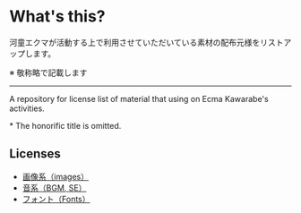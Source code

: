 # What's this?

河童エクマが活動する上で利用させていただいている素材の配布元様をリストアップします。

※ 敬称略で記載します

---

A repository for license list of material that using on Ecma Kawarabe's activities.

\* The honorific title is omitted.

## Licenses

- [画像系（images）](images.md)
- [音系（BGM, SE）](sounds.md)
- [フォント（Fonts）](fonts.md)